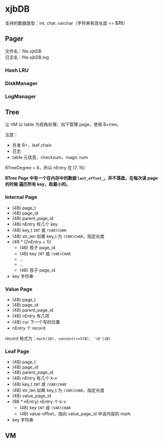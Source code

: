 # xjbDB


支持的数据类型：int, char, varchar（字符串有效长度 <= **57**B）


## Pager

文件名：file.xjbDB   
日志名：file.xjbDB.log

### Hash LRU

### DiskManager

### LogManager



## Tree

让 VM 以 table 为视角处理，向下管理 page，使用 B+tree。

注意：

- 并发 B+，leaf chain
- 日志
- table 元信息，checksum，magic num


BTreeDegree = 8，所以 nEntry 在 [7, 15]

**BTree Page 中有一个在内存中的数据 `last_offset_`，并不落盘，在每次读 page 的时候 遍历所有 key，取最小的。**

### Internal Page
- (4B) page_t
- (4B) page_id
- (4B) parent_page_id
- (4B) nEntry 有几个 key
- (4B) key_t `INT` 或 `(VAR)CHAR`
- (4B) str_len 如果 key_t 为 `(VAR)CHAR`，指定长度
- (4B * (2nEntry + 1))
  - (4B) 孩子 page_id
  - (4B) key `INT` 或 `(VAR)CHAR`
  - ...
  - ...
  - (4B) 孩子 page_id
- key 字符串

### Value Page
- (4B) page_t
- (4B) page_id
- (4B) parent_page_id
- (4B) nEntry 有几项
- (4B) cur 下一个写的位置
- nEntry 个 record

record 格式为：`mark(1B), content(<=57B), '\0'(1B)`

### Leaf Page
- (4B) page_t
- (4B) page_id
- (4B) parent_page_id
- (4B) nEntry 有几个 k-v
- (4B) key_t `INT` 或 `(VAR)CHAR`
- (4B) str_len 如果 key_t 为 `(VAR)CHAR`，指定长度
- (4B) value_page_id
- (8B * nEntry) nEntry 个 k-v
  - (4B) key `INT` 或 `(VAR)CHAR`
  - (4B) value-offset，指向 value_page_id 中该内容的 mark
- key 字符串


## VM

